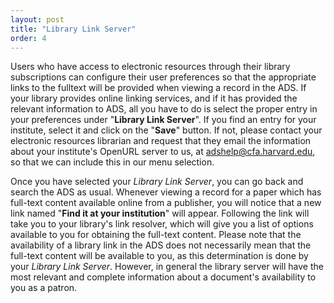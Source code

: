 ```yaml
---
layout: post
title: "Library Link Server"
order: 4
---
```


Users who have access to electronic resources through their library subscriptions can configure their user preferences so that the appropriate links to the fulltext will be provided when viewing a record in the ADS. If your library provides online linking services, and if it has provided the relevant information to ADS, all you have to do is select the proper entry in your preferences under "**Library Link Server**".  If you find an entry for your institute, select it and click on the "**Save**" button. If not, please contact your electronic resources librarian and request that they email the information about your institute's OpenURL server to us, at [adshelp@cfa.harvard.edu](mailto:adshelp@cfa.harvard.edu), so that we can include this in our menu selection.

Once you have selected your *Library Link Server*, you can go back and search the ADS as usual. Whenever viewing a record for a paper which has full-text content available online from a publisher, you will notice that a new link named "**Find it at your institution**" will appear. Following the link will take you to your library's link resolver, which will give you a list of options available to you for obtaining the full-text content. Please note that the availability of a library link in the ADS does not necessarily mean that the full-text content will be available to you, as this determination is done by your *Library Link Server*. However, in general the library server will have the most relevant and complete information about a document's availability to you as a patron.
